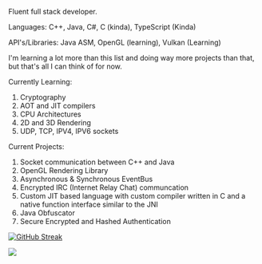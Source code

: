 Fluent full stack developer.

Languages: C++, Java, C#, C (kinda), TypeScript (Kinda)

API's/Libraries: Java ASM, OpenGL (learning), Vulkan (Learning)

I'm learning a lot more than this list and doing way more projects than that, but that's all I can think of for now.

Currently Learning:
1. Cryptography
2. AOT and JIT compilers
3. CPU Architectures
4. 2D and 3D Rendering
5. UDP, TCP, IPV4, IPV6 sockets

Current Projects:
1. Socket communication between C++ and Java
2. OpenGL Rendering Library
3. Asynchronous & Synchronous EventBus
4. Encrypted IRC (Internet Relay Chat) communcation
5. Custom JIT based language with custom compiler written in C and a native function interface similar to the JNI
6. Java Obfuscator
7. Secure Encrypted and Hashed Authentication 

[![GitHub Streak](https://streak-stats.demolab.com/?user=L33TC0D3H4CK3R)](https://git.io/streak-stats)

<img align="center" src="https://github-readme-stats.vercel.app/api/top-langs/?username=L33TC0D3H4CK3R&count_private=true&theme=bear&langs_count=7" /> 


